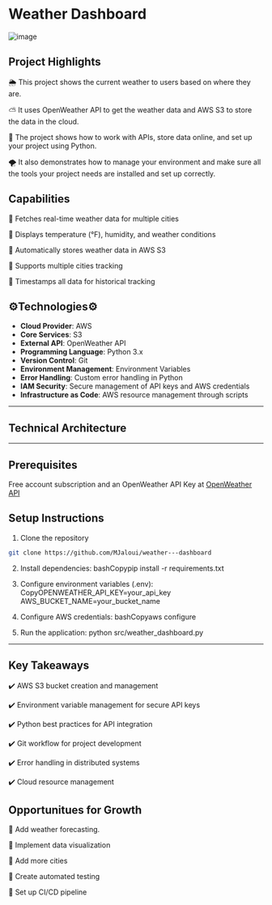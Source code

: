 # Weather Dashboard

![image](https://github.com/user-attachments/assets/9af14640-b6e9-4270-ad3c-b7c2fd356da1)


## **Project Highlights**

🌦️ This project shows the current weather to users based on where they are.

⛅ It uses OpenWeather API to get the weather data and AWS S3 to store the data in the cloud.

🌈 The project shows how to work with APIs, store data online, and set up your project using Python.

🌪️ It also demonstrates how to manage your environment and make sure all the tools your project needs are installed and set up correctly.


## **Capabilities**
🔧 Fetches real-time weather data for multiple cities

🔧 Displays temperature (°F), humidity, and weather conditions

🔧 Automatically stores weather data in AWS S3

🔧 Supports multiple cities tracking

🔧 Timestamps all data for historical tracking


## **⚙️Technologies⚙️**
- **Cloud Provider**: AWS
- **Core Services**: S3
- **External API**: OpenWeather API
- **Programming Language**: Python 3.x
- **Version Control**: Git
- **Environment Management**: Environment Variables
- **Error Handling**: Custom error handling in Python
- **IAM Security**: Secure management of API keys and AWS credentials
- **Infrastructure as Code**: AWS resource management through scripts

---

## **Technical Architecture**



---

## **Prerequisites**
Free account subscription and an OpenWeather API Key at [OpenWeather API](https://openweathermap.org/api)


## **Setup Instructions**

1. Clone the repository 
```bash
git clone https://github.com/MJaloui/weather---dashboard
```

2. Install dependencies:
bashCopypip install -r requirements.txt

3. Configure environment variables (.env):
CopyOPENWEATHER_API_KEY=your_api_key
AWS_BUCKET_NAME=your_bucket_name

4. Configure AWS credentials:
bashCopyaws configure

5. Run the application:
   python src/weather_dashboard.py

---

## **Key Takeaways**

✔️ AWS S3 bucket creation and management

✔️ Environment variable management for secure API keys

✔️ Python best practices for API integration

✔️ Git workflow for project development

✔️ Error handling in distributed systems

✔️ Cloud resource management

## **Opportunitues for Growth**

🌱 Add weather forecasting.

🌱 Implement data visualization

🌱 Add more cities

🌱 Create automated testing

🌱 Set up CI/CD pipeline


